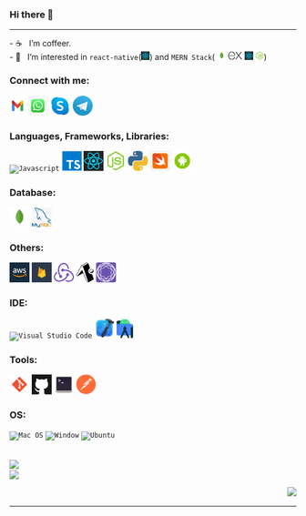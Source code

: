 ### Hi there 👋

<hr/>
- ☕️ &nbsp I’m coffeer.<br/>
- 👀 &nbsp I’m interested in <code>react-native</code>(<code><img height="15" title="Javascript" src="https://raw.githubusercontent.com/thainquet/thainquet/main/language/react.png"></code>) and <code>MERN Stack</code>(
<code><img height="15" title="MongoDB" src="https://raw.githubusercontent.com/thainquet/thainquet/main/db/mongodb.png"></code>
<code><img height="15" title="ExpressJS" src="https://raw.githubusercontent.com/thainquet/thainquet/main/language/express.png"></code>
<code><img height="15" title="ReactJS" src="https://raw.githubusercontent.com/thainquet/thainquet/main/language/react.png"></code>
<code><img height="15" title="NodeJS" src="https://raw.githubusercontent.com/thainquet/thainquet/main/language/nodejs.png"></code>)<br/>

### Connect with me:

<code>[<img height="35" alt="thainq00@gmail.com | Gmail" width="28px" src="https://raw.githubusercontent.com/edent/SuperTinyIcons/master/images/svg/gmail.svg">][gmail]</code>
<code>[<img height="35" title="Whatsapp" src="https://raw.githubusercontent.com/thainquet/thainquet/main/contact/whatsapp.png">][whatsapp]</code>
<code>[<img height="35" title="Skype" src="https://raw.githubusercontent.com/thainquet/thainquet/main/contact/skype.png">][skype]</code>
<code>[<img height="35" title="Telegram" src="https://raw.githubusercontent.com/thainquet/thainquet/main/contact/telegram.png">][telegram]</code>
<br/>

### Languages, Frameworks, Libraries:

<code><img height="35" title="Javascript" src="https://camo.githubusercontent.com/9496882abd182958bcea4238ab44f7eb8928d7a4144c150f18f6c55ceb9b4490/68747470733a2f2f6564656e742e6769746875622e696f2f537570657254696e7949636f6e732f696d616765732f7376672f6a6176617363726970742e737667"></code>
<code><img height="35" title="TypeScript" src="https://raw.githubusercontent.com/thainquet/thainquet/main/language/typescript.png"></code>
<code><img height="35" title="ReactJs/React Native" src="https://raw.githubusercontent.com/thainquet/thainquet/main/language/react.png"></code>
<code><img height="35" title="NodeJs" src="https://raw.githubusercontent.com/thainquet/thainquet/main/language/nodejs.png"></code>
<code><img height="35" title="Python" src="https://raw.githubusercontent.com/thainquet/thainquet/main/language/python.png"></code>
<code><img height="35" title="Swift" src="https://raw.githubusercontent.com/thainquet/thainquet/main/language/swift.png"></code>
<code><img height="35" title="Android" src="https://raw.githubusercontent.com/thainquet/thainquet/main/language/android.png"></code>

### Database:

<code><img height="35" title="MongoDB" src="https://raw.githubusercontent.com/thainquet/thainquet/main/db/mongodb.png"></code>
<code><img height="35" title="Mysql" src="https://raw.githubusercontent.com/thainquet/thainquet/main/db/mysql.png"></code>

### Others:

<code><img height="35" title="AWS" src="https://raw.githubusercontent.com/thainquet/thainquet/main/other/aws.png"></code>
<code><img height="35" title="Firebase" src="https://raw.githubusercontent.com/thainquet/thainquet/main/other/firebase.png"></code>
<code><img height="35" title="Redux" src="https://raw.githubusercontent.com/thainquet/thainquet/main/other/redux.png"></code>
<code><img height="35" title="Expo" src="https://raw.githubusercontent.com/thainquet/thainquet/main/other/expo.png"></code>
<code><img height="35" title="React Navigation" src="https://raw.githubusercontent.com/thainquet/thainquet/main/other/reactnavigation.png"></code>

### IDE:

<code><img height="35" title="Visual Studio Code" src="https://img.icons8.com/color/48/000000/visual-studio-code-2019.png"></code>
<code><img height="35" title="Xcode" src="https://raw.githubusercontent.com/thainquet/thainquet/main/ide/xcode.png"></code>
<code><img height="35" title="Android Studio" src="https://raw.githubusercontent.com/thainquet/thainquet/main/ide/as.png"></code>

### Tools:

<code><img height="35" title="Git" src="https://raw.githubusercontent.com/edent/SuperTinyIcons/master/images/svg/git.svg"></code>
<code><img height="35" title="Github" src="https://raw.githubusercontent.com/edent/SuperTinyIcons/master/images/svg/github.svg"></code>
<code><img height="35" title="Terminal" src="https://raw.githubusercontent.com/thainquet/thainquet/main/tool/terminal.png"></code>
<code><img height="35" title="Postman" src="https://raw.githubusercontent.com/thainquet/thainquet/main/tool/postman.png"></code>

### OS:

<code><img height="35" title="Mac OS" src="https://camo.githubusercontent.com/73bd7cb04728a3ba23bd6aa6740f7c8b585df12db44f4492ec46fc8e30b2115f/68747470733a2f2f6564656e742e6769746875622e696f2f537570657254696e7949636f6e732f696d616765732f7376672f6d61636f732e737667"></code>
<code><img height="35" title="Window" src="https://camo.githubusercontent.com/05eece38536aac5c8437e2cb46362e545443a80922c5e28463530726a6d186ac/68747470733a2f2f6564656e742e6769746875622e696f2f537570657254696e7949636f6e732f696d616765732f7376672f77696e646f77732e737667"></code>
<code><img height="35" title="Ubuntu" src="https://camo.githubusercontent.com/c100a44b540f6bcea3f7bae169d5f75b44e8994a83deeaf2e9b7e7f9523c8bd3/68747470733a2f2f6564656e742e6769746875622e696f2f537570657254696e7949636f6e732f696d616765732f7376672f7562756e74752e737667"></code>

<br/>

<a href="https://github.com/thainquet">
  <img align="center" src="https://github-readme-stats.vercel.app/api/top-langs/?username=thainquet&layout=compact&theme=radical&count_private=true" />
</a>

<br/>

<a href="https://github.com/thainquet">
  <img align="center" src="https://github-readme-stats.vercel.app/api?username=thainquet&show_icons=true&theme=radical&count_private=true" />
</a>

<p align="right">
  <img src="https://komarev.com/ghpvc/?username=thainquet&style=plastic&label=Views"><img>
<!--   <img src="https://badges.pufler.dev/visits/thainquet/thainquet?color=black&logo=github" /> -->
</p>


<hr/>

[gmail]: mailto:thainq00@gmail.com
[telegram]: https://telegram.me/sherry_00
[whatsapp]: https://api.whatsapp.com/send?phone=+84357717794
[skype]: https://join.skype.com/invite/YdMomWNchwTt

